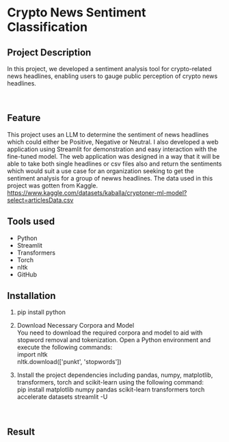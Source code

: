 # Crypto News Sentiment Classification

## Project Description

In this project, we developed a sentiment analysis tool for crypto-related news headlines, enabling users to gauge public perception of crypto news headlines.

<br>

## Feature

This project uses an LLM to determine the sentiment of news headlines which could either be Positive, Negative or Neutral. I also developed a web application using Streamlit for demonstration and easy interaction with the fine-tuned model. 
The web application was designed in a way that it will be able to take both single headlines or csv files also and return the sentiments which would suit a use case for an organization seeking to get the sentiment analysis for a group of newws headlines.
The data used in this project was gotten from Kaggle. https://www.kaggle.com/datasets/kaballa/cryptoner-ml-model?select=articlesData.csv
<br>

## Tools used

* Python
* Streamlit
* Transformers
* Torch
* nltk
* GitHub


## Installation

1. pip install python
2. Download Necessary Corpora and Model <br> 
You need to download the required corpora and model to aid with stopword removal and tokenization. Open a Python environment and execute the following commands: <br> 
import nltk <br> 
nltk.download(['punkt', 'stopwords'])

3. Install the project dependencies including pandas, numpy, matplotlib, transformers, torch and scikit-learn using the following command: <br> 
pip install matplotlib numpy pandas scikit-learn transformers torch accelerate datasets streamlit -U
 <br> 

## Result 
 



